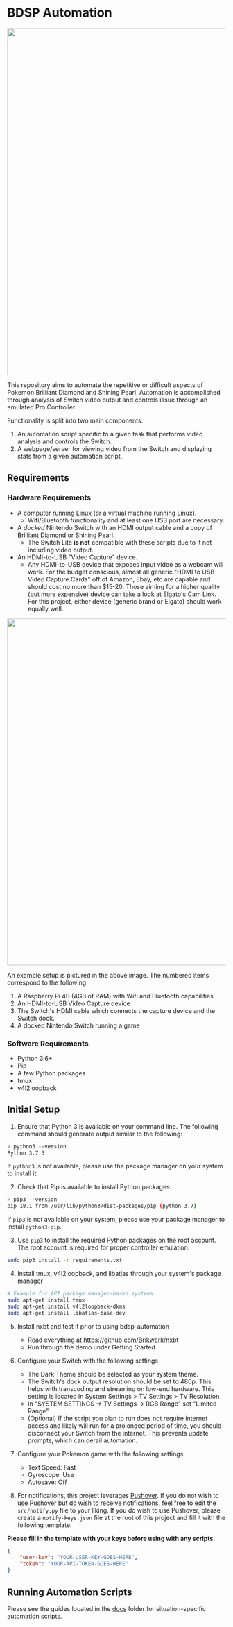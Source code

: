 # BDSP Automation

<div align="center">
  <img width="800" src="repo-imgs/repo-header.jpg">
</div>

This repository aims to automate the repetitive or difficult aspects of Pokemon Brilliant Diamond and Shining Pearl. Automation is accomplished through analysis of Switch video output and controls issue through an emulated Pro Controller.

Functionality is split into two main components:
1. An automation script specific to a given task that performs video analysis and controls the Switch.
2. A webpage/server for viewing video from the Switch and displaying stats from a given automation script.

## Requirements

### Hardware Requirements

- A computer running Linux (or a virtual machine running Linux).
    - Wifi/Bluetooth functionality and at least one USB port are necessary.
- A *docked* Nintendo Switch with an HDMI output cable and a copy of Brilliant Diamond or Shining Pearl.
    - The Switch Lite **is not** compatible with these scripts due to it not including video output.
- An HDMI-to-USB "Video Capture" device.
    - Any HDMI-to-USB device that exposes input video as a webcam will work. For the budget conscious, almost all generic "HDMI to USB Video Capture Cards" off of Amazon, Ebay, etc are capable and should cost no more than $15-20. Those aiming for a higher quality (but more expensive) device can take a look at Elgato's Cam Link. For this project, either device (generic brand or Elgato) should work equally well.

<div align="center">
  <img width="800" src="repo-imgs/setup.jpg">
</div>

An example setup is pictured in the above image. The numbered items correspond to the following:

1. A Raspberry Pi 4B (4GB of RAM) with Wifi and Bluetooth capabilities
2. An HDMI-to-USB Video Capture device
3. The Switch's HDMI cable which connects the capture device and the Switch dock.
4. A docked Nintendo Switch running a game

### Software Requirements

- Python 3.6+
- Pip
- A few Python packages
- tmux
- v4l2loopback

## Initial Setup

1. Ensure that Python 3 is available on your command line. The following command should generate output similar to the following:

```bash
> python3 --version
Python 3.7.3
```

If `python3` is not available, please use the package manager on your system to install it.

2. Check that Pip is available to install Python packages:

```bash
> pip3 --version
pip 18.1 from /usr/lib/python3/dist-packages/pip (python 3.7)
```

If `pip3` is not available on your system, please use your package manager to install `python3-pip`.

3. Use `pip3` to install the required Python packages on the root account. The root account is required for proper controller emulation.

```bash
sudo pip3 install -r requirements.txt
```

4. Install tmux, v4l2loopback, and libatlas through your system's package manager

```bash
# Example for APT package manager-based systems
sudo apt-get install tmux
sudo apt-get install v4l2loopback-dkms
sudo apt-get install libatlas-base-dev
```
5. Install nxbt and test it prior to using bdsp-automation
    - Read everything at https://github.com/Brikwerk/nxbt
    - Run through the demo under Getting Started

6. Configure your Switch with the following settings
    - The Dark Theme should be selected as your system theme.
    - The Switch's dock output resolution should be set to 480p. This helps with transcoding and streaming on low-end hardware. This setting is located in System Settings > TV Settings > TV Resolution
    - In "SYSTEM SETTINGS -> TV Settings -> RGB Range" set "Limited Range"
    - (Optional) If the script you plan to run does not require internet access and likely will run for a prolonged period of time, you should disconnect your Switch from the internet. This prevents update prompts, which can derail automation.

7. Configure your Pokemon game with the following settings
    - Text Speed: Fast
    - Gyroscope: Use
    - Autosave: Off

8. For notifications, this project leverages [Pushover](https://pushover.net). If you do not wish to use Pushover but do wish to receive notifications, feel free to edit the `src/notify.py` file to your liking. If you do wish to use Pushover, please create a `notify-keys.json` file at the root of this project and fill it with the following template:

**Please fill in the template with your keys before using with any scripts.**
```json
{
    "user-key": "YOUR-USER-KEY-GOES-HERE",
    "token": "YOUR-API-TOKEN-GOES-HERE"
}
```

## Running Automation Scripts

Please see the guides located in the [docs](/docs) folder for situation-specific automation scripts.
